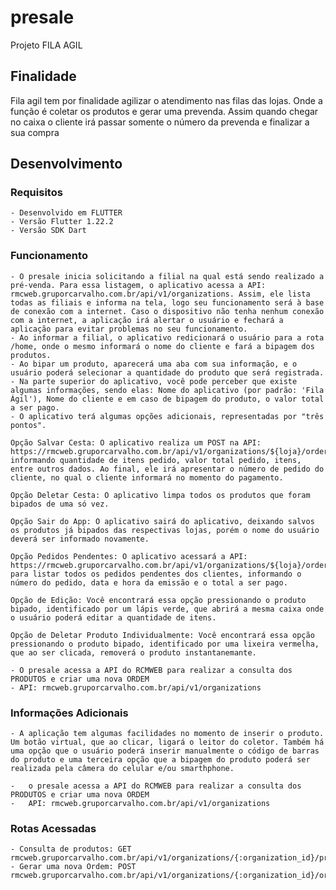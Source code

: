 # presale

Projeto FILA AGIL


## Finalidade

Fila agil tem por finalidade agilizar o atendimento nas filas das lojas. Onde a função é coletar os produtos e gerar uma prevenda.
Assim quando chegar no caixa o cliente irá passar somente o número da prevenda e finalizar a sua compra

## Desenvolvimento

### Requisitos

	- Desenvolvido em FLUTTER
	- Versão Flutter 1.22.2
	- Versão SDK Dart 

### Funcionamento
	- O presale inicia solicitando a filial na qual está sendo realizado a pré-venda. Para essa listagem, o aplicativo acessa a API: rmcweb.gruporcarvalho.com.br/api/v1/organizations. Assim, ele lista todas as filiais e informa na tela, logo seu funcionamento será à base de conexão com a internet. Caso o dispositivo não tenha nenhum conexão com a internet, a aplicação irá alertar o usuário e fechará a aplicação para evitar problemas no seu funcionamento.
	- Ao informar a filial, o aplicativo redicionará o usuário para a rota /home, onde o mesmo informará o nome do cliente e fará a bipagem dos produtos.
	- Ao bipar um produto, aparecerá uma aba com sua informação, e o usuário poderá selecionar a quantidade do produto que será registrada.
	- Na parte superior do aplicativo, você pode perceber que existe algumas informações, sendo elas: Nome do aplicativo (por padrão: 'Fila Ágil'), Nome do cliente e em caso de bipagem do produto, o valor total a ser pago.
	- O aplicativo terá algumas opções adicionais, representadas por "três pontos".

	Opção Salvar Cesta: O aplicativo realiza um POST na API: https://rmcweb.gruporcarvalho.com.br/api/v1/organizations/${loja}/orders/ informando quantidade de itens pedido, valor total pedido, itens, entre outros dados. Ao final, ele irá apresentar o número de pedido do cliente, no qual o cliente informará no momento do pagamento.

	Opção Deletar Cesta: O aplicativo limpa todos os produtos que foram bipados de uma só vez.

	Opção Sair do App: O aplicativo sairá do aplicativo, deixando salvos os produtos já bipados das respectivas lojas, porém o nome do usuário deverá ser informado novamente.

	Opção Pedidos Pendentes: O aplicativo acessará a API: https://rmcweb.gruporcarvalho.com.br/api/v1/organizations/${loja}/orders para listar todos os pedidos pendentes dos clientes, informando o número do pedido, data e hora da emissão e o total a ser pago.

	Opção de Edição: Você encontrará essa opção pressionando o produto bipado, identificado por um lápis verde, que abrirá a mesma caixa onde o usuário poderá editar a quantidade de itens.

	Opção de Deletar Produto Individualmente: Você encontrará essa opção pressionando o produto bipado, identificado por uma lixeira vermelha, que ao ser clicada, removerá o produto instantanemante.

	- O presale acessa a API do RCMWEB para realizar a consulta dos PRODUTOS e criar uma nova ORDEM
	- API: rmcweb.gruporcarvalho.com.br/api/v1/organizations

### Informações Adicionais

	- A aplicação tem algumas facilidades no momento de inserir o produto. Um botão virtual, que ao clicar, ligará o leitor do coletor. Também há uma opção que o usuário poderá inserir manualmente o código de barras do produto e uma terceira opção que a bipagem do produto poderá ser realizada pela câmera do celular e/ou smarthphone.

	-	o presale acessa a API do RCMWEB para realizar a consulta dos PRODUTOS e criar uma nova ORDEM
	-	API: rmcweb.gruporcarvalho.com.br/api/v1/organizations
	
### Rotas Acessadas

	- Consulta de produtos: GET rmcweb.gruporcarvalho.com.br/api/v1/organizations/{:organization_id}/products/{:product_code}
	- Gerar uma nova Ordem: POST rmcweb.gruporcarvalho.com.br/api/v1/organizations/{:organization_id}/orders
